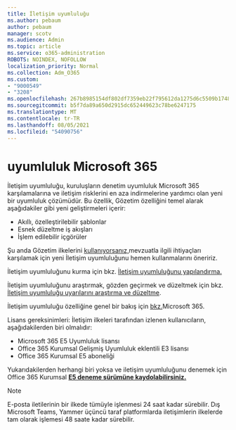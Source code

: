 ```yaml
---
title: İletişim uyumluluğu
ms.author: pebaum
author: pebaum
manager: scotv
ms.audience: Admin
ms.topic: article
ms.service: o365-administration
ROBOTS: NOINDEX, NOFOLLOW
localization_priority: Normal
ms.collection: Adm_O365
ms.custom:
- "9000549"
- "3208"
ms.openlocfilehash: 267b8985154df802df7359eb22f795612da1275d6c5509b1748828f3c42051b7
ms.sourcegitcommit: b5f7da89a650d2915dc652449623c78be6247175
ms.translationtype: MT
ms.contentlocale: tr-TR
ms.lasthandoff: 08/05/2021
ms.locfileid: "54090756"
---
```

# <a name="communication-compliance-in-microsoft-365"></a>uyumluluk Microsoft 365

İletişim uyumluluğu, kuruluşların denetim uyumluluk Microsoft 365 karşılamalarına ve iletişim risklerini en aza indirmelerine yardımcı olan yeni bir uyumluluk çözümüdür. Bu özellik, Gözetim özelliğini temel alarak aşağıdakiler gibi yeni geliştirmeleri içerir:

- Akıllı, özelleştirilebilir şablonlar
- Esnek düzeltme iş akışları
- İşlem edilebilir içgörüler

Şu anda Gözetim ilkelerini [kullanıyorsanız,](https://docs.microsoft.com/microsoft-365/compliance/supervision-policies)mevzuatla ilgili ihtiyaçları karşılamak için yeni İletişim uyumluluğunu hemen kullanmalarını öneririz.

İletişim uyumluluğunu kurma için bkz. [İletişim uyumluluğunu yapılandırma.](https://docs.microsoft.com/microsoft-365/compliance/communication-compliance-configure)

İletişim uyumluluğunu araştırmak, gözden geçirmek ve düzeltmek için bkz. [İletişim uyumluluğu uyarılarını araştırma ve düzeltme](https://docs.microsoft.com/microsoft-365/compliance/communication-compliance-investigate-remediate).

İletişim uyumluluğu özelliğine genel bir bakış için [bkz.](https://docs.microsoft.com/microsoft-365/compliance/communication-compliance)Microsoft 365.

Lisans gereksinimleri: İletişim ilkeleri tarafından izlenen kullanıcıların, aşağıdakilerden biri olmalıdır:

- Microsoft 365 E5 Uyumluluk lisansı
- Office 365 Kurumsal Gelişmiş Uyumluluk eklentili E3 lisansı
- Office 365 Kurumsal E5 aboneliği

Yukarıdakilerden herhangi biri yoksa ve iletişim uyumluluğunu denemek için Office 365 Kurumsal **[E5 deneme sürümüne kaydolabilirsiniz.](https://go.microsoft.com/fwlink/p/?LinkID=698279)**

> [!NOTE]
> E-posta iletilerinin bir ilkede tümüyle işlenmesi 24 saat kadar sürebilir. Dış Microsoft Teams, Yammer üçüncü taraf platformlarda iletişimlerin ilkelerde tam olarak işlemesi 48 saate kadar sürebilir.
